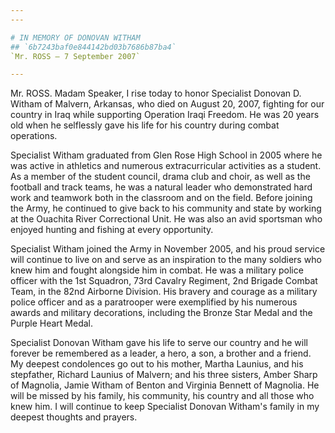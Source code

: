 ```yaml
---
---

# IN MEMORY OF DONOVAN WITHAM
## `6b7243baf0e844142bd03b7686b87ba4`
`Mr. ROSS — 7 September 2007`

---
```



Mr. ROSS. Madam Speaker, I rise today to honor Specialist Donovan D. 
Witham of Malvern, Arkansas, who died on August 20, 2007, fighting for 
our country in Iraq while supporting Operation Iraqi Freedom. He was 20 
years old when he selflessly gave his life for his country during 
combat operations.

Specialist Witham graduated from Glen Rose High School in 2005 where 
he was active in athletics and numerous extracurricular activities as a 
student. As a member of the student council, drama club and choir, as 
well as the football and track teams, he was a natural leader who 
demonstrated hard work and teamwork both in the classroom and on the 
field. Before joining the Army, he continued to give back to his 
community and state by working at the Ouachita River Correctional Unit. 
He was also an avid sportsman who enjoyed hunting and fishing at every 
opportunity.

Specialist Witham joined the Army in November 2005, and his proud 
service will continue to live on and serve as an inspiration to the 
many soldiers who knew him and fought alongside him in combat. He was a 
military police officer with the 1st Squadron, 73rd Cavalry Regiment, 
2nd Brigade Combat Team, in the 82nd Airborne Division. His bravery and 
courage as a military police officer and as a paratrooper were 
exemplified by his numerous awards and military decorations, including 
the Bronze Star Medal and the Purple Heart Medal.

Specialist Donovan Witham gave his life to serve our country and he 
will forever be remembered as a leader, a hero, a son, a brother and a 
friend. My deepest condolences go out to his mother, Martha Launius, 
and his stepfather, Richard Launius of Malvern; and his three sisters, 
Amber Sharp of Magnolia, Jamie Witham of Benton and Virginia Bennett of 
Magnolia. He will be missed by his family, his community, his country 
and all those who knew him. I will continue to keep Specialist Donovan 
Witham's family in my deepest thoughts and prayers.



